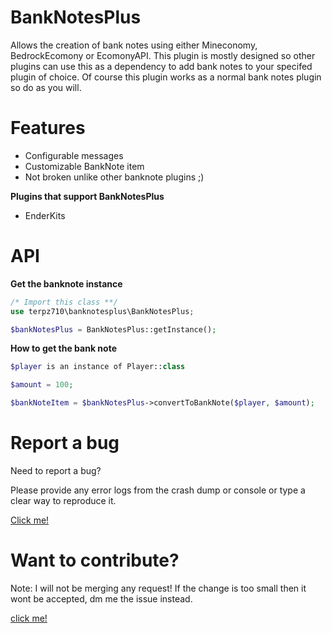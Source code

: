 # BankNotesPlus
Allows the creation of bank notes using either Mineconomy, BedrockEcomony or EcomonyAPI. This plugin is mostly designed so other plugins can use this as a dependency to add bank notes to your specifed plugin of choice.
Of course this plugin works as a normal bank notes plugin so do as you will. 

# Features
- Configurable messages
- Customizable BankNote item
- Not broken unlike other banknote plugins ;)

**Plugins that support BankNotesPlus**

- EnderKits

# API
**Get the banknote instance**
```php
/* Import this class **/
use terpz710\banknotesplus\BankNotesPlus;

$bankNotesPlus = BankNotesPlus::getInstance();
```
**How to get the bank note**
```php
$player is an instance of Player::class

$amount = 100;

$bankNoteItem = $bankNotesPlus->convertToBankNote($player, $amount);
```
# Report a bug

Need to report a bug?

Please provide any error logs from the crash dump or console or type a clear way to reproduce it.

[Click me!](https://github.com/Terpz710/AntiAltAccounts/issues/new)

# Want to contribute?

Note: I will not be merging any request! If the change is too small then it wont be accepted, dm me the issue instead.

[click me!](https://github.com/Terpz710/AntiAltAccounts/pulls)

